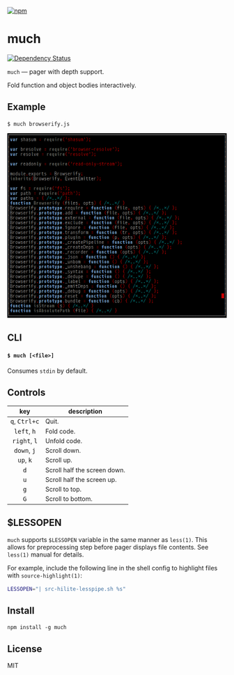 [![npm](https://nodei.co/npm/much.png)](https://nodei.co/npm/much/)

# much

[![Dependency Status][david-badge]][david]

[david-badge]: https://david-dm.org/eush77/much.png
[david]: https://david-dm.org/eush77/much

`much` — pager with depth support.

Fold function and object bodies interactively.

## Example

```
$ much browserify.js
```

![screenshot](screenshot.png)

## CLI

#### `$ much [<file>]`

Consumes `stdin` by default.

## Controls

| key                             | description
| :-----------------------------: | -----------
| <kbd>q</kbd>, <kbd>Ctrl+c</kbd> | Quit.
| <kbd>left</kbd>, <kbd>h</kbd>   | Fold code.
| <kbd>right</kbd>, <kbd>l</kbd>  | Unfold code.
| <kbd>down</kbd>, <kbd>j</kbd>   | Scroll down.
| <kbd>up</kbd>, <kbd>k</kbd>     | Scroll up.
| <kbd>d</kbd>                    | Scroll half the screen down.
| <kbd>u</kbd>                    | Scroll half the screen up.
| <kbd>g</kbd>                    | Scroll to top.
| <kbd>G</kbd>                    | Scroll to bottom.


## $LESSOPEN

`much` supports `$LESSOPEN` variable in the same manner as `less(1)`. This allows for preprocessing step before pager displays file contents. See `less(1)` manual for details.

For example, include the following line in the shell config to highlight files with `source-highlight(1)`:

```bash
LESSOPEN="| src-hilite-lesspipe.sh %s"
```

## Install

```shell
npm install -g much
```

## License

MIT
